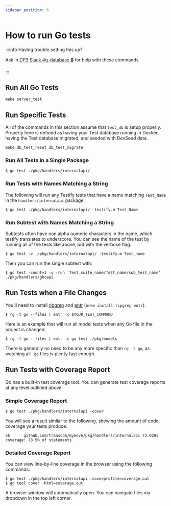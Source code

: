 ```yaml
---
sidebar_position: 6
---
```


# How to run Go tests

:::info Having trouble setting this up?

Ask in [DP3 Slack #g-database 🔒][slack-dp3-g-database] for help with these
commands.

[slack-dp3-g-database]: https://ustcdp3.slack.com/archives/CSGDM3NUW

:::

## Run All Go Tests

```console title="Running all the server tests"
make server_test
```

## Run Specific Tests

All of the commands in this section assume that `test_db` is setup properly.
Properly here is defined as having your Test database running in Docker, having
the Test database migrated, and seeded with DevSeed data.

```console title="Resetting and migrating the test database"
make db_test_reset db_test_migrate
```

### Run All Tests in a Single Package

```console
$ go test ./pkg/handlers/internalapi/
```

### Run Tests with Names Matching a String

The following will run any Testify tests that have a name matching `Test_Name` in the `handlers/internalapi` package:

```console
$ go test ./pkg/handlers/internalapi/ -testify.m Test_Name
```

### Run Subtest with Names Matching a String

Subtests often have non alpha numeric characters in the name, which testify translates to underscore. You can see the name of the test by running all of the tests like above, but with the verbose flag.

```console
$ go test -v ./pkg/handlers/internalapi/ -testify.m Test_name
```

Then you can run the single subtest with:

```console
$ go test -count=1 -v -run 'Test_suite_name/Test_name/sub_test_name' ./pkg/handlers/ghcapi
```

## Run Tests when a File Changes

You'll need to install [ripgrep](https://github.com/BurntSushi/ripgrep) and [entr](http://www.entrproject.org/) (`brew install ripgrep entr`):

```console
$ rg -t go --files | entr -c $YOUR_TEST_COMMAND
```

Here is an example that will run all model tests when any Go file in the project is changed:

```console
$ rg -t go --files | entr -c go test ./pkg/models
```

There is generally no need to be any more specific than `rg -t go`, as watching all `.go` files is plenty fast enough.

## Run Tests with Coverage Report

Go has a built-in test coverage tool. You can generate test coverage reports at any level outlined above.

### Simple Coverage Report

```console
$ go test ./pkg/handlers/internalapi -cover
```

You will see a result similar to the following, showing the amount of code coverage your tests produce:

```console
ok  	github.com/transcom/mymove/pkg/handlers/internalapi	72.020s	coverage: 73.5% of statements
```

### Detailed Coverage Report

You can view line-by-line coverage in the browser using the following commands:

```console
$ go test ./pkg/handlers/internalapi -coverprofile=coverage.out
$ go tool cover -html=coverage.out

```

A browser window will automatically open. You can navigate files via dropdown in the top left corner.
